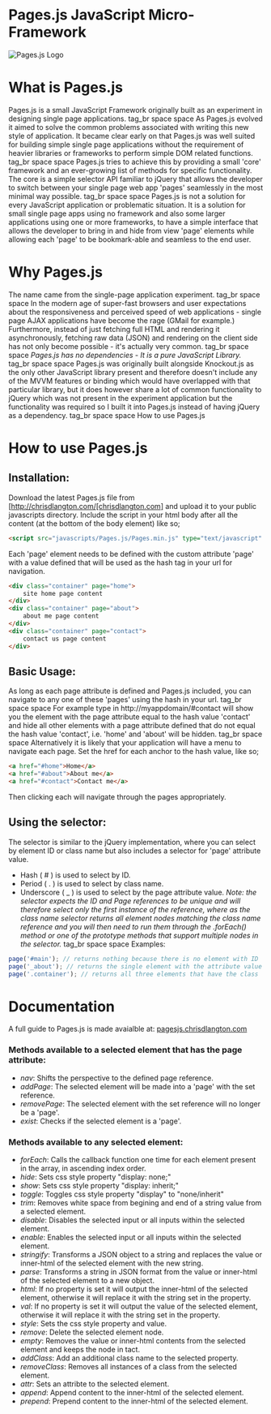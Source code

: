 [logo]: https://raw.github.com/chrisdlangton/pages.js/master/logo.png "Pages.js Logo"
[1]: http://pagesjs.chrisdlangton.com

Pages.js JavaScript Micro-Framework
========

![Pages.js Logo][logo]

# What is Pages.js
Pages.js is a small JavaScript Framework originally built as an experiment in designing single page applications. 
tag_br space space
As Pages.js evolved it aimed to solve the common problems associated with writing this new style of application. It became clear early on that Pages.js was well suited for building simple single page applications without the requirement of heavier libraries or frameworks to perform simple DOM related functions.
tag_br space space
Pages.js tries to achieve this by providing a small 'core' framework and an ever-growing list of methods for specific functionality. The core is a simple selector API familiar to jQuery that allows the developer to switch between your single page web app 'pages' seamlessly in the most minimal way possible.
tag_br space space
Pages.js is not a solution for every JavaScript application or problematic situation. It is a solution for small single page apps using no framework and also some larger applications using one or more frameworks, to have a simple interface that allows the developer to bring in and hide from view 'page' elements while allowing each 'page' to be bookmark-able and seamless to the end user.
# Why Pages.js
The name came from the single-page application experiment.
tag_br space space
In the modern age of super-fast browsers and user expectations about the responsiveness and perceived speed of web applications - single page AJAX applications have become the rage (GMail for example.) Furthermore, instead of just fetching full HTML and rendering it asynchronously, fetching raw data (JSON) and rendering on the client side has not only become possible - it's actually very common.
tag_br space space
_Pages.js has no dependencies - It is a pure JavaScript Library._
tag_br space space
Pages.js was originally built alongside Knockout.js as the only other JavaScript library present and therefore doesn't include any of the MVVM features or binding which would have overlapped with that particular library, but it does however share a lot of common functionality to jQuery which was not present in the experiment application but the functionality was required so I built it into Pages.js instead of having jQuery as a dependency.
tag_br space space
How to use Pages.js
# How to use Pages.js
## Installation:
Download the latest Pages.js file from [http://chrisdlangton.com/[chrisdlangton.com] and upload it to  your public javascripts directory. 
Include the script in your html body after all the content (at the bottom of the body element) like so;
```html
<script src="javascripts/Pages.js/Pages.min.js" type="text/javascript" charset="utf-8"></script>
```
Each 'page' element needs to be defined with the custom attribute 'page' with a value defined that will be used as the hash tag in your url for navigation.
```html
<div class="container" page="home">
    site home page content
</div>
<div class="container" page="about">
    about me page content
</div>
<div class="container" page="contact">
    contact us page content
</div>
```
## Basic Usage:
As long as each page attribute is defined and Pages.js included, you can navigate to any one of these 'pages' using the hash in your url.
tag_br space space
For example type in http://myappdomain/#contact will show you the element with the page attribute equal to the hash value 'contact' and hide all other elements with a page attribute defined that do not equal the hash value 'contact', i.e. 'home' and 'about' will be hidden.
tag_br space space
Alternatively it is likely that your application will have a menu to navigate each page. Set the href for each anchor to the hash value, like so;
```html
<a href="#home">Home</a>
<a href="#about">About me</a>
<a href="#contact">Contact me</a>
```
Then clicking each will navigate through the pages appropriately.
## Using the selector:
The selector is similar to the jQuery implementation, where you can select by element ID or class name but also includes a selector for 'page' attribute value.
* Hash ( # ) is used to select by ID. 
* Period ( . ) is used to select by class name. 
* Underscore ( _ ) is used to select by the page attribute value.
_Note: the selector expects the ID and Page references to be unique and will therefore select only the first instance of the reference, where as the class name selector returns all element nodes matching the class name reference and you will then need to run them through the .forEach() method or one of the prototype methods that support multiple nodes in the selector._
tag_br space space
Examples:

```javascript
page('#main'); // returns nothing because there is no element with ID 'main'
page('_about'); // returns the single element with the attribute value equal to 'about'
page('.container'); // returns all three elements that have the class 'container'
```

# Documentation
A full guide to Pages.js is made avaialble at: [pagesjs.chrisdlangton.com][1]

### Methods available to a selected element that has the page attribute:
* *nav*: Shifts the perspective to the defined page reference.
* *addPage*: The selected element will be made into a 'page' with the set reference.
* *removePage*: The selected element with the set reference will no longer be a 'page'.
* *exist*: Checks if the selected element is a 'page'.

### Methods available to any selected element:
* *forEach*: Calls the callback function one time for each element present in the array, in ascending index order.
* *hide*: Sets css style property "display: none;"
* *show*: Sets css style property "display: inherit;"
* *toggle*: Toggles css style property "display" to "none/inherit"
* *trim*: Removes white space from begining and end of a string value from a selected element.
* *disable*: Disables the selected input or all inputs within the selected element.
* *enable*: Enables the selected input or all inputs within the selected element.
* *stringify*: Transforms a JSON object to a string and replaces the value or inner-html of the selected element with the new string.
* *parse*: Transforms a string in JSON format from the value or inner-html of the selected element to a new object.
* *html*: If no property is set it will output the inner-html of the selected element, otherwise it will replace it with the string set in the property.
* *val*: If no property is set it will output the value of the selected element, otherwise it will replace it with the string set in the property.
* *style*: Sets the css style property and value.
* *remove*: Delete the selected element node.
* *empty*: Removes the value or inner-html contents from the selected element and keeps the node in tact.
* *addClass*: Add an additional class name to the selected property.
* *removeClass*: Removes all instances of a class from the selected element.
* *attr*: Sets an attribte to the selected element.
* *append*: Append content to the inner-html of the selected element.
* *prepend*: Prepend content to the inner-html of the selected element.
